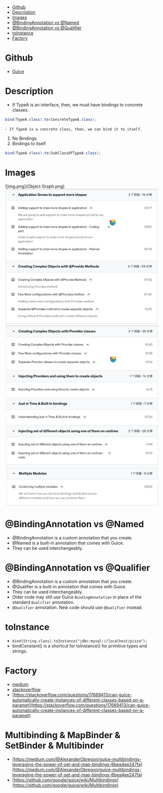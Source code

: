 <!-- TOC -->

* [Github](#github)
* [Description](#description)
* [Images](#images)
* [@BindingAnnotation vs @Named](#bindingannotation-vs-named)
* [@BindingAnnotation vs @Qualifier](#bindingannotation-vs-qualifier)
* [toInstance](#toinstance)
* [Factory](#factory)

<!-- TOC -->

# Github

- [Guice](https://github.com/eugenp/tutorials/tree/master/di-modules/guice)

# Description

- If TypeA is an interface, then, we must have bindings to concrete classes.

```java
bind(TypeA.class).to(ConcreteTypeA.class);
```

`- If TypeA is a concrete class, then, we can bind it to itself.`

1. No Bindings
2. Bindings to itself

```java
bind(TypeA.class).to(SubClassOfTypeA.class);
```

# Images

![img.png](Object Graph.png)
![img.png](img.png)
![img_1.png](img_1.png)
![img_2.png](img_2.png)

# @BindingAnnotation vs @Named

- @BindingAnnotation is a custom annotation that you create.
- @Named is a built-in annotation that comes with Guice.
- They can be used interchangeably.

# @BindingAnnotation vs @Qualifier

- @BindingAnnotation is a custom annotation that you create.
- @Qualifier is a built-in annotation that comes with Guice.
- They can be used interchangeably.
- Older code may still use Guice `BindingAnnotation` in place of the standard `Qualifier` annotation.
- `@Qualifier` annotation. New code should use `@Qualifier` instead.

# toInstance

- `bind(String.class).toInstance("jdbc:mysql://localhost/pizza");`
- bindConstant() is a shortcut for toInstance() for primitive types and strings.

# Factory

- [medium](https://jamesonwilliams.medium.com/guicin-up-abstract-factories-like-a-di-boss-f11997d75ce2)
- [stackoverflow](https://stackoverflow.com/questions/27871631/gof-standard-factory-pattern-using-guice)
- [https://stackoverflow.com/questions/17669413/can-guice-automatically-create-instances-of-different-classes-based-on-a-paramet](https://stackoverflow.com/questions/17669413/can-guice-automatically-create-instances-of-different-classes-based-on-a-paramet)

# Multibinding & MapBinder & SetBinder & Multibinder

- [https://medium.com/@AlexanderObregon/guice-multibindings-leveraging-the-power-of-set-and-map-bindings-6bea4ee247fa](https://medium.com/@AlexanderObregon/guice-multibindings-leveraging-the-power-of-set-and-map-bindings-6bea4ee247fa)
- [https://github.com/google/guice/wiki/Multibindings](https://github.com/google/guice/wiki/Multibindings)
